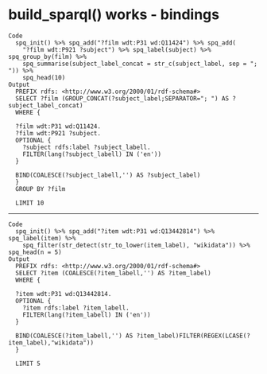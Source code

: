# build_sparql() works - bindings

    Code
      spq_init() %>% spq_add("?film wdt:P31 wd:Q11424") %>% spq_add(
        "?film wdt:P921 ?subject") %>% spq_label(subject) %>% spq_group_by(film) %>%
        spq_summarise(subject_label_concat = str_c(subject_label, sep = "; ")) %>%
        spq_head(10)
    Output
      PREFIX rdfs: <http://www.w3.org/2000/01/rdf-schema#>
      SELECT ?film (GROUP_CONCAT(?subject_label;SEPARATOR="; ") AS ?subject_label_concat)
      WHERE {
      
      ?film wdt:P31 wd:Q11424.
      ?film wdt:P921 ?subject.
      OPTIONAL {
      	?subject rdfs:label ?subject_labell.
      	FILTER(lang(?subject_labell) IN ('en'))
      }
      
      BIND(COALESCE(?subject_labell,'') AS ?subject_label)
      }
      GROUP BY ?film
      
      LIMIT 10

---

    Code
      spq_init() %>% spq_add("?item wdt:P31 wd:Q13442814") %>% spq_label(item) %>%
        spq_filter(str_detect(str_to_lower(item_label), "wikidata")) %>% spq_head(n = 5)
    Output
      PREFIX rdfs: <http://www.w3.org/2000/01/rdf-schema#>
      SELECT ?item (COALESCE(?item_labell,'') AS ?item_label)
      WHERE {
      
      ?item wdt:P31 wd:Q13442814.
      OPTIONAL {
      	?item rdfs:label ?item_labell.
      	FILTER(lang(?item_labell) IN ('en'))
      }
      
      BIND(COALESCE(?item_labell,'') AS ?item_label)FILTER(REGEX(LCASE(?item_label),"wikidata"))
      }
      
      LIMIT 5

